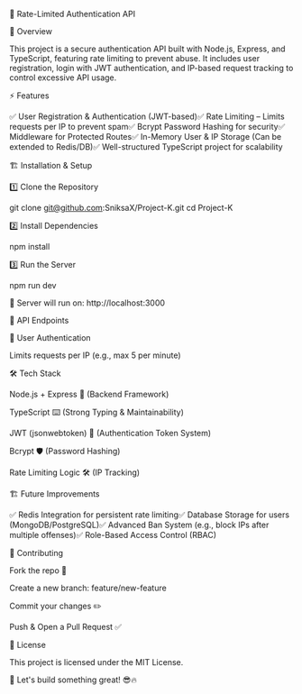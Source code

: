 🚀 Rate-Limited Authentication API

📌 Overview

This project is a secure authentication API built with Node.js, Express, and TypeScript, featuring rate limiting to prevent abuse. It includes user registration, login with JWT authentication, and IP-based request tracking to control excessive API usage.

⚡ Features

✅ User Registration & Authentication (JWT-based)✅ Rate Limiting – Limits requests per IP to prevent spam✅ Bcrypt Password Hashing for security✅ Middleware for Protected Routes✅ In-Memory User & IP Storage (Can be extended to Redis/DB)✅ Well-structured TypeScript project for scalability

🏗️ Installation & Setup

1️⃣ Clone the Repository

git clone git@github.com:SniksaX/Project-K.git
cd Project-K

2️⃣ Install Dependencies

npm install

3️⃣ Run the Server

npm run dev

📌 Server will run on: http://localhost:3000

🔑 API Endpoints

📝 User Authentication

Limits requests per IP (e.g., max 5 per minute)

🛠️ Tech Stack

Node.js + Express 🚀 (Backend Framework)

TypeScript ⌨️ (Strong Typing & Maintainability)

JWT (jsonwebtoken) 🔐 (Authentication Token System)

Bcrypt 🛡️ (Password Hashing)

Rate Limiting Logic 🛠️ (IP Tracking)

🏗️ Future Improvements

✅ Redis Integration for persistent rate limiting✅ Database Storage for users (MongoDB/PostgreSQL)✅ Advanced Ban System (e.g., block IPs after multiple offenses)✅ Role-Based Access Control (RBAC)

🤝 Contributing

Fork the repo 🍴

Create a new branch: feature/new-feature

Commit your changes ✏️

Push & Open a Pull Request ✅

📜 License

This project is licensed under the MIT License.

🚀 Let's build something great! 😎🔥

